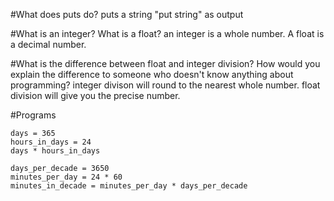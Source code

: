 #What does puts do?
puts a string "put string" as output


#What is an integer? What is a float?
an integer is a whole number.  A float is a decimal number.

#What is the difference between float and integer division? How would you explain the difference to someone who doesn't know anything about programming?
integer divison will round to the nearest whole number.  float division will give you the precise number.  

#Programs
```
days = 365
hours_in_days = 24
days * hours_in_days
```
```
days_per_decade = 3650
minutes_per_day = 24 * 60
minutes_in_decade = minutes_per_day * days_per_decade
```